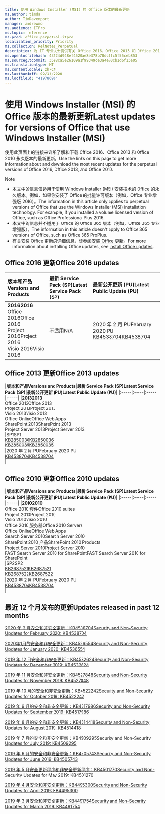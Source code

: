 ```yaml
---
title: 使用 Windows Installer (MSI) 的 Office 版本的最新更新
ms.author: timda
author: TimDavenport
manager: andrewmo
ms.audience: ITPro
ms.topic: reference
ms.prod: office-perpetual-itpro
localization_priority: Priority
ms.collection: RelNotes_Perpetual
description: 为 IT 专业人士提供有关 Office 2016、Office 2013 和 Office 2010 永久版本的最新更新信息的链接
ms.openlocfilehash: 43524d948ef4520ae8e378b70dc0fc5f55ceb853
ms.sourcegitcommit: 3598ca5e26109a1f99349ce3a4e70cb1d6f13e05
ms.translationtype: HT
ms.contentlocale: zh-CN
ms.lasthandoff: 02/14/2020
ms.locfileid: "41978690"
---
```

# <a name="latest-updates-for-versions-of-office-that-use-windows-installer-msi"></a><span data-ttu-id="a3d89-103">使用 Windows Installer (MSI) 的 Office 版本的最新更新</span><span class="sxs-lookup"><span data-stu-id="a3d89-103">Latest updates for versions of Office that use Windows Installer (MSI)</span></span>

<span data-ttu-id="a3d89-104">使用此页面上的链接来详细了解和下载 Office 2016、Office 2013 和 Office 2010 永久版本的最新更新。</span><span class="sxs-lookup"><span data-stu-id="a3d89-104">Use the links on this page to get more information about and download the most recent updates for the perpetual versions of Office 2016, Office 2013, and Office 2010.</span></span>
  
 
> [!NOTE]
> - <span data-ttu-id="a3d89-p101">本文中的信息仅适用于使用 Windows Installer (MSI) 安装技术的 Office 的永久版本。例如，如果你安装了 Office 的批量许可版本（例如，Office 专业增强版 2016）。</span><span class="sxs-lookup"><span data-stu-id="a3d89-p101">The information in this article only applies to perpetual versions of Office that use the Windows Installer (MSI) installation technology. For example, if you installed a volume licensed version of Office, such as Office Professional Plus 2016.</span></span>
> - <span data-ttu-id="a3d89-107">本文中的信息并不适用于 Office 的 Office 365 版本（例如，Office 365 专业增强版）。</span><span class="sxs-lookup"><span data-stu-id="a3d89-107">The information in this article doesn't apply to Office 365 versions of Office, such as Office 365 ProPlus.</span></span>
> - <span data-ttu-id="a3d89-108">有关安装 Office 更新的详细信息，请参阅[安装 Office 更新](https://support.office.com/article/2ab296f3-7f03-43a2-8e50-46de917611c5)。</span><span class="sxs-lookup"><span data-stu-id="a3d89-108">For more information about installing Office updates, see [Install Office updates](https://support.office.com/article/2ab296f3-7f03-43a2-8e50-46de917611c5).</span></span> 


## <a name="office-2016-updates"></a><span data-ttu-id="a3d89-109">Office 2016 更新</span><span class="sxs-lookup"><span data-stu-id="a3d89-109">Office 2016 updates</span></span>

|<span data-ttu-id="a3d89-110">**版本和产品**</span><span class="sxs-lookup"><span data-stu-id="a3d89-110">**Versions and Products**</span></span>|<span data-ttu-id="a3d89-111">**最新 Service Pack (SP)**</span><span class="sxs-lookup"><span data-stu-id="a3d89-111">**Latest Service Pack (SP)**</span></span>|<span data-ttu-id="a3d89-112">**最新公开更新 (PU)**</span><span class="sxs-lookup"><span data-stu-id="a3d89-112">**Latest Public Update (PU)**</span></span>|
|:-----|:-----|:-----|
|<span data-ttu-id="a3d89-113">**2016**</span><span class="sxs-lookup"><span data-stu-id="a3d89-113">**2016**</span></span> <br/> <span data-ttu-id="a3d89-114">Office 2016</span><span class="sxs-lookup"><span data-stu-id="a3d89-114">Office 2016</span></span>  <br/> <span data-ttu-id="a3d89-115">Project 2016</span><span class="sxs-lookup"><span data-stu-id="a3d89-115">Project 2016</span></span>  <br/> <span data-ttu-id="a3d89-116">Visio 2016</span><span class="sxs-lookup"><span data-stu-id="a3d89-116">Visio 2016</span></span>  <br/> |<span data-ttu-id="a3d89-117">不适用</span><span class="sxs-lookup"><span data-stu-id="a3d89-117">N/A</span></span>  <br/> |<span data-ttu-id="a3d89-118">2020 年 2 月 PU</span><span class="sxs-lookup"><span data-stu-id="a3d89-118">February 2020 PU</span></span>  <br/> [<span data-ttu-id="a3d89-119">KB4538704</span><span class="sxs-lookup"><span data-stu-id="a3d89-119">KB4538704</span></span>](https://support.microsoft.com/help/4538704) <br/> |
   
## <a name="office-2013-updates"></a><span data-ttu-id="a3d89-120">Office 2013 更新</span><span class="sxs-lookup"><span data-stu-id="a3d89-120">Office 2013 updates</span></span>

|<span data-ttu-id="a3d89-121">**版本和产品**</span><span class="sxs-lookup"><span data-stu-id="a3d89-121">**Versions and Products**</span></span>|<span data-ttu-id="a3d89-122">**最新 Service Pack (SP)**</span><span class="sxs-lookup"><span data-stu-id="a3d89-122">**Latest Service Pack (SP)**</span></span>|<span data-ttu-id="a3d89-123">**最新公开更新 (PU)**</span><span class="sxs-lookup"><span data-stu-id="a3d89-123">**Latest Public Update (PU)**</span></span>|
|:-----|:-----|:-----|:-----|
|<span data-ttu-id="a3d89-124">**2013**</span><span class="sxs-lookup"><span data-stu-id="a3d89-124">**2013**</span></span> <br/> <span data-ttu-id="a3d89-125">Office 2013</span><span class="sxs-lookup"><span data-stu-id="a3d89-125">Office 2013</span></span>  <br/> <span data-ttu-id="a3d89-126">Project 2013</span><span class="sxs-lookup"><span data-stu-id="a3d89-126">Project 2013</span></span>  <br/> <span data-ttu-id="a3d89-127">Visio 2013</span><span class="sxs-lookup"><span data-stu-id="a3d89-127">Visio 2013</span></span>  <br/> <span data-ttu-id="a3d89-128">Office Online</span><span class="sxs-lookup"><span data-stu-id="a3d89-128">Office Web Apps</span></span>  <br/> <span data-ttu-id="a3d89-129">SharePoint 2013</span><span class="sxs-lookup"><span data-stu-id="a3d89-129">SharePoint 2013</span></span>  <br/> <span data-ttu-id="a3d89-130">Project Server 2013</span><span class="sxs-lookup"><span data-stu-id="a3d89-130">Project Server 2013</span></span>  <br/> |<span data-ttu-id="a3d89-131">SP1</span><span class="sxs-lookup"><span data-stu-id="a3d89-131">SP1</span></span> <br/> [<span data-ttu-id="a3d89-132">KB2850036</span><span class="sxs-lookup"><span data-stu-id="a3d89-132">KB2850036</span></span>](https://support.microsoft.com/kb/2850036) <br/>[<span data-ttu-id="a3d89-133">KB2850035</span><span class="sxs-lookup"><span data-stu-id="a3d89-133">KB2850035</span></span>](https://support.microsoft.com/kb/2850035) <br/> |<span data-ttu-id="a3d89-134">2020 年 2 月 PU</span><span class="sxs-lookup"><span data-stu-id="a3d89-134">February 2020 PU</span></span>  <br/> [<span data-ttu-id="a3d89-135">KB4538704</span><span class="sxs-lookup"><span data-stu-id="a3d89-135">KB4538704</span></span>](https://support.microsoft.com/help/4538704) <br/> |
   
## <a name="office-2010-updates"></a><span data-ttu-id="a3d89-136">Office 2010 更新</span><span class="sxs-lookup"><span data-stu-id="a3d89-136">Office 2010 updates</span></span>

|<span data-ttu-id="a3d89-137">**版本和产品**</span><span class="sxs-lookup"><span data-stu-id="a3d89-137">**Versions and Products**</span></span>|<span data-ttu-id="a3d89-138">**最新 Service Pack (SP)**</span><span class="sxs-lookup"><span data-stu-id="a3d89-138">**Latest Service Pack (SP)**</span></span>|<span data-ttu-id="a3d89-139">**最新公开更新 (PU)**</span><span class="sxs-lookup"><span data-stu-id="a3d89-139">**Latest Public Update (PU)**</span></span>|
|:-----|:-----|:-----|:-----|
|<span data-ttu-id="a3d89-140">**2010**</span><span class="sxs-lookup"><span data-stu-id="a3d89-140">**2010**</span></span> <br/> <span data-ttu-id="a3d89-141">Office 2010 套件</span><span class="sxs-lookup"><span data-stu-id="a3d89-141">Office 2010 suites</span></span>  <br/> <span data-ttu-id="a3d89-142">Project 2010</span><span class="sxs-lookup"><span data-stu-id="a3d89-142">Project 2010</span></span>  <br/> <span data-ttu-id="a3d89-143">Visio 2010</span><span class="sxs-lookup"><span data-stu-id="a3d89-143">Visio 2010</span></span>  <br/> <span data-ttu-id="a3d89-144">Office 2010 服务器</span><span class="sxs-lookup"><span data-stu-id="a3d89-144">Office 2010 Servers</span></span>  <br/> <span data-ttu-id="a3d89-145">Office Online</span><span class="sxs-lookup"><span data-stu-id="a3d89-145">Office Web Apps</span></span>  <br/> <span data-ttu-id="a3d89-146">Search Server 2010</span><span class="sxs-lookup"><span data-stu-id="a3d89-146">Search Server 2010</span></span>  <br/> <span data-ttu-id="a3d89-147">SharePoint 2010 产品</span><span class="sxs-lookup"><span data-stu-id="a3d89-147">SharePoint 2010 Products</span></span>  <br/> <span data-ttu-id="a3d89-148">Project Server 2010</span><span class="sxs-lookup"><span data-stu-id="a3d89-148">Project Server 2010</span></span>  <br/> <span data-ttu-id="a3d89-149">FAST Search Server 2010 for SharePoint</span><span class="sxs-lookup"><span data-stu-id="a3d89-149">FAST Search Server 2010 for SharePoint</span></span>  <br/> |<span data-ttu-id="a3d89-150">SP2</span><span class="sxs-lookup"><span data-stu-id="a3d89-150">SP2</span></span> <br/>[<span data-ttu-id="a3d89-151">KB2687521</span><span class="sxs-lookup"><span data-stu-id="a3d89-151">KB2687521</span></span>](https://support.microsoft.com/kb/2687521) <br/> [<span data-ttu-id="a3d89-152">KB2687522</span><span class="sxs-lookup"><span data-stu-id="a3d89-152">KB2687522</span></span>](https://support.microsoft.com/kb/2687522) <br/> |<span data-ttu-id="a3d89-153">2020 年 2 月 PU</span><span class="sxs-lookup"><span data-stu-id="a3d89-153">February 2020 PU</span></span>  <br/> [<span data-ttu-id="a3d89-154">KB4538704</span><span class="sxs-lookup"><span data-stu-id="a3d89-154">KB4538704</span></span>](https://support.microsoft.com/help/4538704) <br/>|
   

   
## <a name="updates-released-in-past-12-months"></a><span data-ttu-id="a3d89-155">最近 12 个月发布的更新</span><span class="sxs-lookup"><span data-stu-id="a3d89-155">Updates released in past 12 months</span></span>

[<span data-ttu-id="a3d89-156">2020 年 2 月安全和非安全更新：KB4538704</span><span class="sxs-lookup"><span data-stu-id="a3d89-156">Security and Non-Security Updates for February 2020: KB4538704</span></span>](https://support.microsoft.com/help/4538704)

[<span data-ttu-id="a3d89-157">2020年1月的安全和非安全更新：KB4536554</span><span class="sxs-lookup"><span data-stu-id="a3d89-157">Security and Non-Security Updates for January 2020: KB4536554</span></span>](https://support.microsoft.com/help/4536554)

[<span data-ttu-id="a3d89-158">2019 年 12 月安全和非安全更新：KB4532624</span><span class="sxs-lookup"><span data-stu-id="a3d89-158">Security and Non-Security Updates for December 2019: KB4532624</span></span>](https://support.microsoft.com/help/4532624)

[<span data-ttu-id="a3d89-159">2019 年 11 月安全和非安全更新：KB4527848</span><span class="sxs-lookup"><span data-stu-id="a3d89-159">Security and Non-Security Updates for November 2019: KB4527848</span></span>](https://support.microsoft.com/help/4527848)

[<span data-ttu-id="a3d89-160">2019 年 10 月的安全和非安全更新：KB4522242</span><span class="sxs-lookup"><span data-stu-id="a3d89-160">Security and Non-Security Updates for October 2019: KB4522242</span></span>](https://support.microsoft.com/help/4522242)

[<span data-ttu-id="a3d89-161">2019 年 9 月的安全和非安全更新：KB4517986</span><span class="sxs-lookup"><span data-stu-id="a3d89-161">Security and Non-Security Updates for September 2019: KB4517986</span></span>](https://support.microsoft.com/help/4517986 )

[<span data-ttu-id="a3d89-162">2019 年 8 月的安全和非安全更新：KB4514418</span><span class="sxs-lookup"><span data-stu-id="a3d89-162">Security and Non-Security Updates for August 2019: KB4514418</span></span>](https://support.microsoft.com/help/4514418)

[<span data-ttu-id="a3d89-163">2019 年 7 月的安全和非安全更新：KB4509295</span><span class="sxs-lookup"><span data-stu-id="a3d89-163">Security and Non-Security Updates for July 2019: KB4509295</span></span>](https://support.microsoft.com/help/4509295)

[<span data-ttu-id="a3d89-164">2019 年 6 月的安全和非安全更新：KB4505743</span><span class="sxs-lookup"><span data-stu-id="a3d89-164">Security and Non-Security Updates for June 2019: KB4505743</span></span>](https://support.microsoft.com/help/4505743)

[<span data-ttu-id="a3d89-165">2019 年 5 月安全更新程序和非安全更新程序：KB4501270</span><span class="sxs-lookup"><span data-stu-id="a3d89-165">Security and Non-Security Updates for May 2019: KB4501270 </span></span>](https://support.microsoft.com/help/4501270)

[<span data-ttu-id="a3d89-166">2019 年 4 月安全和非安全更新：KB4495300</span><span class="sxs-lookup"><span data-stu-id="a3d89-166">Security and Non-Security Updates for April 2019: KB4495300</span></span>](https://support.microsoft.com/help/4495300)

[<span data-ttu-id="a3d89-167">2019 年 3 月安全和非安全更新：KB4491754</span><span class="sxs-lookup"><span data-stu-id="a3d89-167">Security and Non-Security Updates for March 2019: KB4491754</span></span>](https://support.microsoft.com/help/4491754) 










 

   

   

  


  
 
  
 
  

  
   
  
